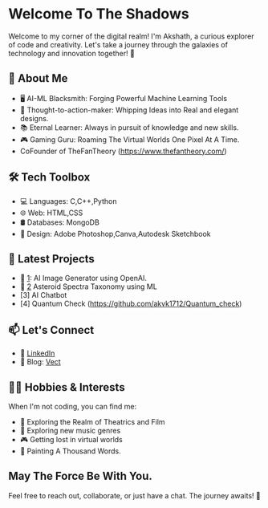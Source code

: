 # Welcome To The Shadows 

Welcome to my corner of the digital realm! I'm Akshath, a curious explorer of code and creativity. Let's take a journey through the galaxies of technology and innovation together! 🚀

## 🌟 About Me

- 🖥️ AI-ML Blacksmith: Forging Powerful Machine Learning Tools
- 🎨 Thought-to-action-maker: Whipping Ideas into Real and elegant designs.
- 📚 Eternal Learner: Always in pursuit of knowledge and new skills.
- 🎮 Gaming Guru: Roaming The Virtual Worlds One Pixel At A Time.
-    CoFounder of TheFanTheory (https://www.thefantheory.com/)

## 🛠️ Tech Toolbox

- 💻 Languages: C,C++,Python
- 🌐 Web: HTML,CSS
- 🛢️ Databases: MongoDB
- 🎨 Design: Adobe Photoshop,Canva,Autodesk Sketchbook

## 🌌 Latest Projects

- 🚀 [1](https://github.com/akvk1712/Image-Generator.git): AI Image Generator using OpenAI.
- 🤖 [2](https://github.com/akvk1712/astrd-spctra) Asteroid Spectra Taxonomy using ML
- [3] AI Chatbot
- [4] Quantum Check (https://github.com/akvk1712/Quantum_check)

## 📫 Let's Connect
- 💼 [LinkedIn](https://www.linkedin.com/in/akshath-vijay-kumar-313415232)
- 📝 Blog: [Vect](https://vect.hashnode.dev/)


## 🚴‍♀️ Hobbies & Interests

When I'm not coding, you can find me:

- 🎥 Exploring the Realm of Theatrics and Film
- 🎵 Exploring new music genres
- 🎮 Getting lost in virtual worlds
- 🎨 Painting A Thousand Words.

##  May The Force Be With You.

 Feel free to reach out, collaborate, or just have a chat. The journey awaits! 🌟
